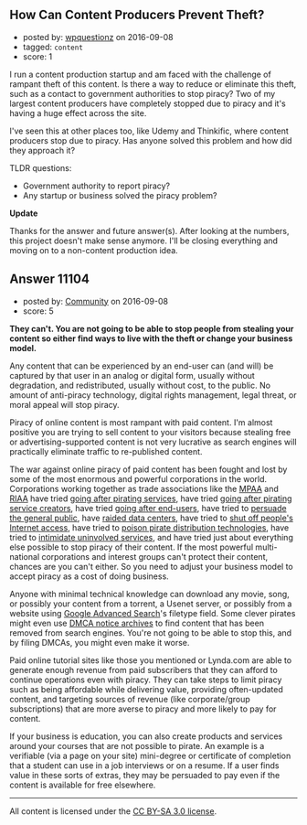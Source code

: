 ## How Can Content Producers Prevent Theft?

- posted by: [wpquestionz](https://stackexchange.com/users/8968293/wpquestionz) on 2016-09-08
- tagged: `content`
- score: 1

<p>I run a content production startup and am faced with the challenge of rampant theft of this content.  Is there a way to reduce or eliminate this theft, such as a contact to government authorities to stop piracy?  Two of my largest content producers have completely stopped due to piracy and it's having a huge effect across the site.</p>

<p>I've seen this at other places too, like Udemy and Thinkific, where content producers stop due to piracy.  Has anyone solved this problem and how did they approach it?</p>

<p>TLDR questions:</p>

<ul>
<li>Government authority to report piracy? </li>
<li>Any startup or business solved the piracy problem?</li>
</ul>

<p><strong>Update</strong></p>

<p>Thanks for the answer and future answer(s).  After looking at the numbers, this project doesn't make sense anymore.  I'll be closing everything and moving on to a non-content production idea.</p>



## Answer 11104

- posted by: [Community](https://stackexchange.com/users/-1/community) on 2016-09-08
- score: 5

<p><strong>They can't. You are not going to be able to stop people from stealing your content so either find ways to live with the theft or change your business model.</strong></p>

<p>Any content that can be experienced by an end-user can (and will) be captured by that user in an analog or digital form, usually without degradation, and redistributed, usually without cost, to the public. No amount of anti-piracy technology, digital rights management, legal threat, or moral appeal will stop piracy.</p>

<p>Piracy of online content is most rampant with paid content. I'm almost positive you are trying to sell content to your visitors because stealing free or advertising-supported content is not very lucrative as search engines will practically eliminate traffic to re-published content.</p>

<p>The war against online piracy of paid content has been fought and lost by some of the most enormous and powerful corporations in the world. Corporations working together as trade associations like the <a href="https://en.wikipedia.org/wiki/Motion_Picture_Association_of_America" rel="nofollow noreferrer">MPAA</a> and <a href="https://en.wikipedia.org/wiki/Recording_Industry_Association_of_America" rel="nofollow noreferrer">RIAA</a> have tried <a href="https://www.wired.com/2009/12/1207riaa-sues-napster/" rel="nofollow noreferrer">going after pirating services</a>, have tried <a href="http://www.dailymail.co.uk/news/article-2089138/Megaupload-shut-Police-raid-reveals-Kim-Dotcoms-multimillion-dollar-wealth.html" rel="nofollow noreferrer">going after pirating service creators</a>, have tried <a href="https://www.eff.org/wp/riaa-v-people-five-years-later" rel="nofollow noreferrer">going after end-users</a>, have tried to <a href="http://boingboing.net/images/lokitorrent.jpg" rel="nofollow noreferrer">persuade the general public</a>, have <a href="https://torrentfreak.com/police-seized-50-servers-in-pirate-bay-raid-150123/" rel="nofollow noreferrer">raided data centers</a>, have tried to <a href="http://www.ibtimes.com/comcast-reveals-punishment-suspected-pirates-part-six-strikes-policy-non-stop-pop-browser-alerts" rel="nofollow noreferrer">shut off people's Internet access</a>, have tried to <a href="https://security.stackexchange.com/questions/90009/how-does-torrent-poisoning-work">poison pirate distribution technologies</a>, have tried to <a href="http://www.usnews.com/news/articles/2012/06/22/riaa-youtube-audio-rippers-are-new-pirating-threat" rel="nofollow noreferrer">intimidate uninvolved services</a>, and have tried just about everything else possible to stop piracy of their content. If the most powerful multi-national corporations and interest groups can't protect their content, chances are you can't either. So you need to adjust your business model to accept piracy as a cost of doing business.</p>

<p>Anyone with minimal technical knowledge can download any movie, song, or possibly your content from a torrent, a Usenet server, or possibly from a website using <a href="https://www.google.com/advanced_search" rel="nofollow noreferrer">Google Advanced Search</a>'s filetype field. Some clever pirates might even use <a href="https://lumendatabase.org/" rel="nofollow noreferrer">DMCA notice archives</a> to find content that has been removed from search engines. You're not going to be able to stop this, and by filing DMCAs, you might even make it worse.</p>

<p>Paid online tutorial sites like those you mentioned or Lynda.com are able to generate enough revenue from paid subscribers that they can afford to continue operations even with piracy. They can take steps to limit piracy such as being affordable while delivering value, providing often-updated content, and targeting sources of revenue (like corporate/group subscriptions) that are more averse to piracy and more likely to pay for content.</p>

<p>If your business is education, you can also create products and services around your courses that are not possible to pirate. An example is a verifiable (via a page on your site) mini-degree or certificate of completion that a student can use in a job interviews or on a resume. If a user finds value in these sorts of extras, they may be persuaded to pay even if the content is available for free elsewhere. </p>




---

All content is licensed under the [CC BY-SA 3.0 license](https://creativecommons.org/licenses/by-sa/3.0/).
